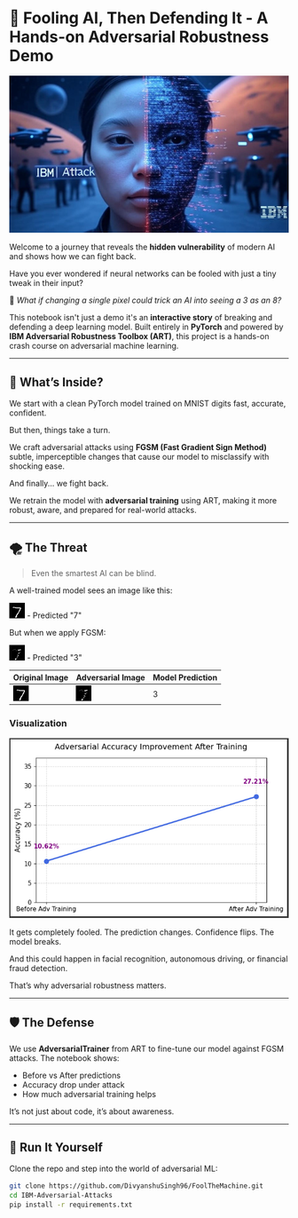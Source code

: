 # 🧠 Fooling AI, Then Defending It - A Hands-on Adversarial Robustness Demo

![Cover Image](./IBM-Adversarial-Attacks/Cover-Image/human_vs_adversarial_image7.jpg)

Welcome to a journey that reveals the **hidden vulnerability** of modern AI and shows how we can fight back.

Have you ever wondered if neural networks can be fooled with just a tiny tweak in their input?

🤔 *What if changing a single pixel could trick an AI into seeing a 3 as an 8?*

This notebook isn't just a demo it's an **interactive story** of breaking and defending a deep learning model. Built entirely in **PyTorch** and powered by **IBM Adversarial Robustness Toolbox (ART)**, this project is a hands-on crash course on adversarial machine learning.

---

## 🧩 What’s Inside?

We start with a clean PyTorch model trained on MNIST digits fast, accurate, confident.

But then, things take a turn.

We craft adversarial attacks using **FGSM (Fast Gradient Sign Method)** subtle, imperceptible changes that cause our model to misclassify with shocking ease.

And finally... we fight back.

We retrain the model with **adversarial training** using ART, making it more robust, aware, and prepared for real-world attacks.

---

## 🌪️ The Threat

> Even the smartest AI can be blind.

A well-trained model sees an image like this:

![Original Image](./IBM-Adversarial-Attacks/saved_images/original/original_0_pred_7.png) - Predicted "7"

But when we apply FGSM:

![Adversarial Image](./IBM-Adversarial-Attacks/saved_images/adversarial/adversarial_0_pred_3.png) - Predicted "3"

| Original Image | Adversarial Image | Model Prediction |
| -------------- | ----------------- | ---------------- |
| ![Original Image](./IBM-Adversarial-Attacks/saved_images/original/original_0_pred_7.png)              | ![Adversarial Image](./IBM-Adversarial-Attacks/saved_images/adversarial/adversarial_0_pred_3.png) | 3                |


### Visualization

![Graph](./IBM-Adversarial-Attacks/Graphs/adversarial_graph_img1.png)

It gets completely fooled. The prediction changes. Confidence flips. The model breaks.

And this could happen in facial recognition, autonomous driving, or financial fraud detection.

That’s why adversarial robustness matters.

---

## 🛡️ The Defense

We use **AdversarialTrainer** from ART to fine-tune our model against FGSM attacks. The notebook shows:

- Before vs After predictions
- Accuracy drop under attack
- How much adversarial training helps

It’s not just about code, it’s about awareness.

---

## 🧪 Run It Yourself

Clone the repo and step into the world of adversarial ML:

```bash
git clone https://github.com/DivyanshuSingh96/FoolTheMachine.git
cd IBM-Adversarial-Attacks
pip install -r requirements.txt
